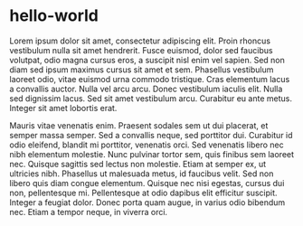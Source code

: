 # hello-world

Lorem ipsum dolor sit amet, consectetur adipiscing elit. Proin rhoncus vestibulum nulla sit amet hendrerit. Fusce euismod, dolor sed faucibus volutpat, odio magna cursus eros, a suscipit nisl enim vel sapien. Sed non diam sed ipsum maximus cursus sit amet et sem. Phasellus vestibulum laoreet odio, vitae euismod urna commodo tristique. Cras elementum lacus a convallis auctor. Nulla vel arcu arcu. Donec vestibulum iaculis elit. Nulla sed dignissim lacus. Sed sit amet vestibulum arcu. Curabitur eu ante metus. Integer sit amet lobortis erat.

Mauris vitae venenatis enim. Praesent sodales sem ut dui placerat, et semper massa semper. Sed a convallis neque, sed porttitor dui. Curabitur id odio eleifend, blandit mi porttitor, venenatis orci. Sed venenatis libero nec nibh elementum molestie. Nunc pulvinar tortor sem, quis finibus sem laoreet nec. Quisque sagittis sed lectus non molestie. Etiam at semper ex, ut ultricies nibh. Phasellus ut malesuada metus, id faucibus velit. Sed non libero quis diam congue elementum. Quisque nec nisi egestas, cursus dui non, pellentesque mi. Pellentesque at odio dapibus elit efficitur suscipit. Integer a feugiat dolor. Donec porta quam augue, in varius odio bibendum nec. Etiam a tempor neque, in viverra orci.
